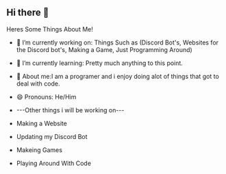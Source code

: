 ## Hi there 👋

Heres Some Things About Me!

- 🔭 I’m currently working on: Things Such as (Discord Bot's, Websites for the Discord bot's, Making a Game, Just Programming Around)
- 🌱 I’m currently learning: Pretty much anything to this point.
- 💬 About me:I am a programer and i enjoy doing alot of things that got to deal with code.
- 😄 Pronouns: He/Him

- ---Other things i will be working on---
- Making a Website
- Updating my Discord Bot
- Makeing Games
- Playing Around With Code
